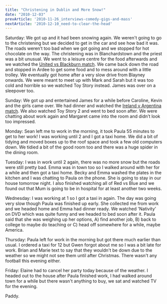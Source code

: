 ```yaml
---
title: "Christening in Dublin and More Snow!"
date: "2010-12-03"
prevArticle: '2010-11-26_interviews-comedy-gigs-and-mass'
nextArticle: '2010-12-10_need-to-clear-the-head'
---
```

Saturday: We got up and it had been snowing again. We weren't going to go to the christening but we decided to get in the car and see how bad it was. The roads weren’t too bad when we got going and we stopped for hot chocolate on the way. The christening was in Blanchardstown and the priest was a bit unusual. We went to a leisure centre for the food afterwards and we watched the [United vs Blackburn match](http://www.rte.ie/sport/soccer/2010/1127/manunited_blackburn.html). We came back down the road and stopped in Ardee to get some food and to mess around with a little trolley. We eventually got home after a very slow drive from Blayney onwards. We were meant to meet up with Mark and Sarah but it was too cold and horrible so we watched Toy Story instead. James was over on a sleepover too.

Sunday: We got up and entertained James for a while before Caroline, Kevin and the girls came over. We had dinner and watched the [Ireland v Argentina match](http://www.rte.ie/sport/rugby/2010/1128/ireland_argentina_report.html). We also watched Toy Story 2 and went to bed soon after. We were chatting about work again and Margaret came into the room and didn’t look too impressed.

Monday: Sean left me to work in the morning, it took Paula 55 minutes to get to her work! I was working until 2 and I got a taxi home. We did a bit of tidying and moved boxes up to the roof space and took a few old computers down. We tidied a bit of the good room too and there was a huge spider in the dining room.

Tuesday: I was in work until 2 again, there was no more snow but the roads were still pretty bad. Emma was in town too so I walked around with her for a while and then got a taxi home. Becky and Emma washed the plates in the kitchen and I was chatting to Paula on the phone. She is going to stay in our house tomorrow night. I also finished watching all of Red vs Blue and we found out that Mum is going to be in hospital for at least another two weeks.

Wednesday: I was working at 1 so I got a taxi in again. The day was going very slow though Paula was finished up early. She collected me from work and we headed home and Emma had dinner ready. We watched 'Nativity' on DVD which was quite funny and we headed to bed soon after it. Paula said that she was weighing up her options, A) find another job, B) back to college to maybe do teaching or C) head off somewhere for a while, maybe America.

Thursday: Paula left for work in the morning but got there much earlier than usual. I ordered a taxi for 12 but Gwen forgot about me so I was a bit late for work. Brian and Marie text to say that they wouldn't be down due to the weather so we might not see them until after Christmas. There wasn't any football this evening either.

Friday: Elaine had to cancel her party today because of the weather. I headed out to the house after Paula finished work, I had walked around town for a while but there wasn't anything to buy, we sat and watched TV for the evening.

Paddy.


